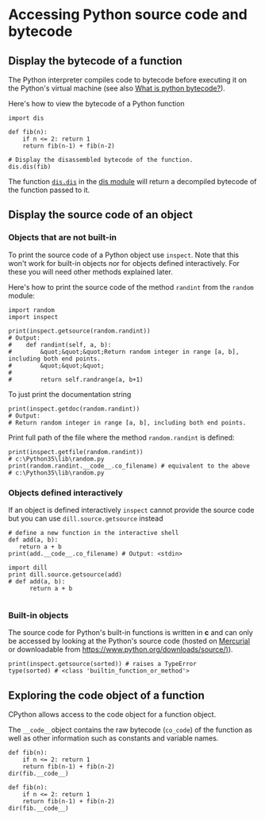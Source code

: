 # Accessing Python source code and bytecode



## Display the bytecode of a function


The Python interpreter compiles code to bytecode before executing it on the Python's virtual machine (see also [What is python bytecode?](http://stackoverflow.com/documentation/python/1763/the-dis-module/5729/what-is-python-bytecode#t=201609280954269606205)).

Here's how to view the bytecode of a Python function

```
import dis

def fib(n):
    if n <= 2: return 1
    return fib(n-1) + fib(n-2)

# Display the disassembled bytecode of the function.
dis.dis(fib)

```

The function [`dis.dis`](https://docs.python.org/2/library/dis.html#dis.dis) in the [dis module](http://stackoverflow.com/documentation/python/1763/the-dis-module) will return a decompiled bytecode of the function passed to it.



## Display the source code of an object


### Objects that are not built-in

To print the source code of a Python object use `inspect`. Note that this won't work for built-in objects nor for objects defined interactively. For these you will need other methods explained later.

Here's how to print the source code of the method `randint` from the `random` module:

```
import random
import inspect

print(inspect.getsource(random.randint)) 
# Output:
#    def randint(self, a, b):
#        &quot;&quot;&quot;Return random integer in range [a, b], including both end points.
#        &quot;&quot;&quot;
#
#        return self.randrange(a, b+1)

```

To just print the documentation string

```
print(inspect.getdoc(random.randint))
# Output:
# Return random integer in range [a, b], including both end points.

```

Print full path of the file where the method `random.randint` is defined:

```
print(inspect.getfile(random.randint))
# c:\Python35\lib\random.py
print(random.randint.__code__.co_filename) # equivalent to the above
# c:\Python35\lib\random.py

```

### Objects defined interactively

If an object is defined interactively `inspect` cannot provide the source code but you can use `dill.source.getsource` instead

```
# define a new function in the interactive shell
def add(a, b):
   return a + b
print(add.__code__.co_filename) # Output: <stdin> 

import dill
print dill.source.getsource(add)
# def add(a, b):
      return a + b


```

### Built-in objects

The source code for Python's built-in functions is written in **c** and can only be accessed by looking at the Python's source code (hosted on [Mercurial](https://hg.python.org/) or downloadable from [https://www.python.org/downloads/source/)](https://www.python.org/downloads/source/)).

```
print(inspect.getsource(sorted)) # raises a TypeError
type(sorted) # <class 'builtin_function_or_method'>

```



## Exploring the code object of a function


CPython allows access to the code object for a function object.

The `__code__`object contains the raw bytecode (`co_code`) of the function as well as other information such as constants and variable names.

```
def fib(n):
    if n <= 2: return 1
    return fib(n-1) + fib(n-2)
dir(fib.__code__)

def fib(n):
    if n <= 2: return 1
    return fib(n-1) + fib(n-2)
dir(fib.__code__)

```

